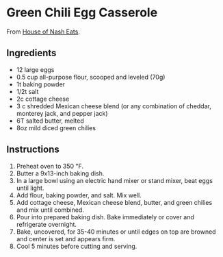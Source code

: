 # Green Chili Egg Casserole

From [House of Nash Eats](https://houseofnasheats.com/green-chili-egg-casserole/).

## Ingredients

* 12 large eggs
* 0.5 cup all-purpose flour, scooped and leveled (70g)
* 1t baking powder
* 1/2t salt
* 2c cottage cheese
* 3 c shredded Mexican cheese blend (or any combination of cheddar, monterey jack, and pepper jack)
* 6T salted butter, melted
* 8oz mild diced green chilies

## Instructions

1. Preheat oven to 350 ℉.
2. Butter a 9x13-inch baking dish.
3. In a large bowl using an electric hand mixer or stand mixer, beat eggs until light. 
4. Add flour, baking powder, and salt. Mix well. 
5. Add cottage cheese, Mexican cheese blend, butter, and green chilies and mix until combined.
6. Pour into prepared baking dish. Bake immediately or cover and refrigerate overnight.
7. Bake, uncovered, for 35-40 minutes or until edges on top are browned and center is set and appears firm.
8. Cool 5 minutes before cutting and serving.
